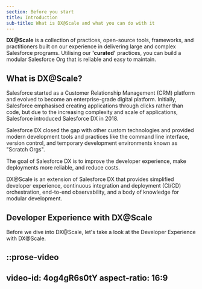 ```yaml
---
section: Before you start
title: Introduction
sub-title: What is DX@Scale and what you can do with it
---
```


**DX@Scale** is a collection of practices, open-source tools, frameworks, and practitioners built on our experience in delivering large and complex Salesforce programs. Utilising our **'curated'** practices, you can build a modular Salesforce Org that is reliable and easy to maintain.

## What is DX@Scale?

Salesforce started as a Customer Relationship Management (CRM) platform and evolved to become an enterprise-grade digital platform. Initially, Salesforce emphasised creating applications through clicks rather than code, but due to the increasing complexity and scale of applications, Salesforce introduced Salesforce DX in 2018.

Salesforce DX closed the gap with other custom technologies and provided modern development tools and practices like the command line interface, version control, and temporary development environments known as "Scratch Orgs".

The goal of Salesforce DX is to improve the developer experience, make deployments more reliable, and reduce costs.

DX@Scale is an extension of Salesforce DX that provides simplified developer experience, continuous integration and deployment (CI/CD) orchestration, end-to-end observability, and a body of knowledge for modular development.

## Developer Experience with DX@Scale

Before we dive into DX@Scale, let's take a look at the Developer Experience with DX@Scale.

::prose-video
---
video-id: 4og4gR6s0tY
aspect-ratio: 16:9
---
